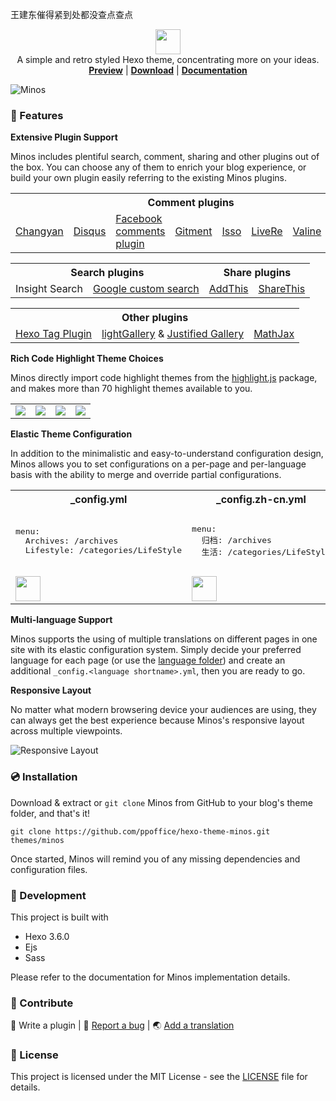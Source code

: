 王建东催得紧到处都没查点查点
<p align="center">
<img height="40" src="http://blog.zhangruipeng.me/hexo-theme-minos/images/logo.png">
<br> A simple and retro styled Hexo theme, concentrating more on your ideas.
<br>
<a href="http://blog.zhangruipeng.me/hexo-theme-minos/"><b>Preview</b></a> | 
<a href="https://github.com/ppoffice/hexo-theme-minos/archive/master.zip"><b>Download</b></a> |
<a href="http://ppoffice.github.io/hexo-theme-minos/categories/Documentation/"><b>Documentation</b></a>
</p>

![Minos](http://ppoffice.github.io/hexo-theme-minos/gallery/preview.png "Minos Preview")

### :gift: Features

**Extensive Plugin Support**

Minos includes plentiful search, comment, sharing and other plugins out of the box. You can choose any of them to enrich your
blog experience, or build your own plugin easily referring to the existing Minos plugins.

<table>
    <tr>
        <th colspan="8">Comment plugins</th>
    </tr>
    <tr>
        <td><a href="http://changyan.kuaizhan.com/">Changyan</a></td>
        <td><a href="https://disqus.com/">Disqus</a></td>
        <td><a href="https://developers.facebook.com/docs/plugins/comments/">Facebook comments plugin</a></td>
        <td><a href="https://github.com/imsun/gitment">Gitment</a></td>
        <td><a href="https://posativ.org/isso/">Isso</a></td>
        <td><a href="https://livere.com/">LiveRe</a></td>
        <td><a href="https://github.com/xCss/Valine">Valine</a></td>
        <td><a href="http://www.uyan.cc/">Youyan</a></td>
    </tr>
</table>
<table>
    <tr>
        <th colspan="2">Search plugins</th>
        <th colspan="2">Share plugins</th>
    </tr>
    <tr>
        <td>Insight Search</td>
        <td><a href="https://www.google.com/cse/">Google custom search</a></td>
        <td><a href="http://www.addthis.com/">AddThis</a></td>
        <td><a href="https://www.sharethis.com/">ShareThis</a></td>
    </tr>
</table>
<table>
    <tr>
        <th colspan="3">Other plugins</th>
    </tr>
    <tr>
        <td><a href="https://hexo.io/docs/tag-plugins.html">Hexo Tag Plugin</a></td>
        <td><a href="sachinchoolur.github.io/lightGallery/">lightGallery</a> & 
            <a href="http://miromannino.github.io/Justified-Gallery/">Justified Gallery</a></td>
        <td><a href="https://www.mathjax.org/">MathJax</a></td>
    </tr>
</table>

**Rich Code Highlight Theme Choices**

Minos directly import code highlight themes from the [highlight.js](https://highlightjs.org/) package, and makes more than 
70 highlight themes available to you.

<table>
    <tr>
        <td><img src="http://blog.zhangruipeng.me/hexo-theme-minos/gallery/code-highlight/tomorrow.png"></td>
        <td><img src="http://blog.zhangruipeng.me/hexo-theme-minos/gallery/code-highlight/atom-one-light.png"></td>
        <td><img src="http://blog.zhangruipeng.me/hexo-theme-minos/gallery/code-highlight/monokai.png"></td>
        <td><img src="http://blog.zhangruipeng.me/hexo-theme-minos/gallery/code-highlight/androidstudio.png"></td>
    </tr>
</table>

**Elastic Theme Configuration**

In addition to the minimalistic and easy-to-understand configuration design, Minos allows you to set configurations on a 
per-page and per-language basis with the ability to merge and override partial configurations.

<table>
    <tr>
        <th>_config.yml</th>
        <th>_config.zh-cn.yml</th>
        <th>post.md</th>
    </tr>
    <tr>
        <td>
            <pre>menu:
  Archives: /archives
  Lifestyle: /categories/LifeStyle</pre>
        </td>
        <td>
            <pre>menu:
  归档: /archives
  生活: /categories/LifeStyle</pre>
        </td>
        <td>
            <pre>title: A Simple Post
menu:
  Go Home: /index.html
---
# Here is some simple markdown.</pre>
        </td>
    </tr>
    <tr>
        <td><img height="40" src="http://blog.zhangruipeng.me/hexo-theme-minos/gallery/navbar/main-config.png"></td>
        <td><img height="40" src="http://blog.zhangruipeng.me/hexo-theme-minos/gallery/navbar/language-config.png"></td>
        <td><img height="40" src="http://blog.zhangruipeng.me/hexo-theme-minos/gallery/navbar/post-config.png"></td>
    </tr>
</table>

**Multi-language Support**

Minos supports the using of multiple translations on different pages in one site with its elastic configuration system. 
Simply decide your preferred language for each page (or use the [language folder](https://hexo.io/docs/internationalization.html#Path)) 
and create an additional `_config.<language shortname>.yml`, then you are ready to go.

**Responsive Layout**

No matter what modern browsering device your audiences are using, they can always get the best experience because Minos's responsive
layout across multiple viewpoints.

![Responsive Layout](http://blog.zhangruipeng.me/hexo-theme-minos/gallery/responsive.png)

### :cd: Installation

Download & extract or `git clone` Minos from GitHub to your blog's theme folder, and that's it!

```shell
git clone https://github.com/ppoffice/hexo-theme-minos.git themes/minos
```

Once started, Minos will remind you of any missing dependencies and configuration files.

### :hammer: Development

This project is built with

- Hexo 3.6.0
- Ejs
- Sass

Please refer to the documentation for Minos implementation details.

### :tada: Contribute

:electric_plug: Write a plugin | 
:triangular_flag_on_post: <a href="https://github.com/ppoffice/hexo-theme-minos/issues/new">Report a bug</a> | 
:earth_asia: <a href="https://github.com/ppoffice/hexo-theme-minos/tree/master/languages">Add a translation</a>

### :memo: License

This project is licensed under the MIT License - see the [LICENSE](https://github.com/ppoffice/hexo-theme-minos/blob/master/LICENSE) file for details.
